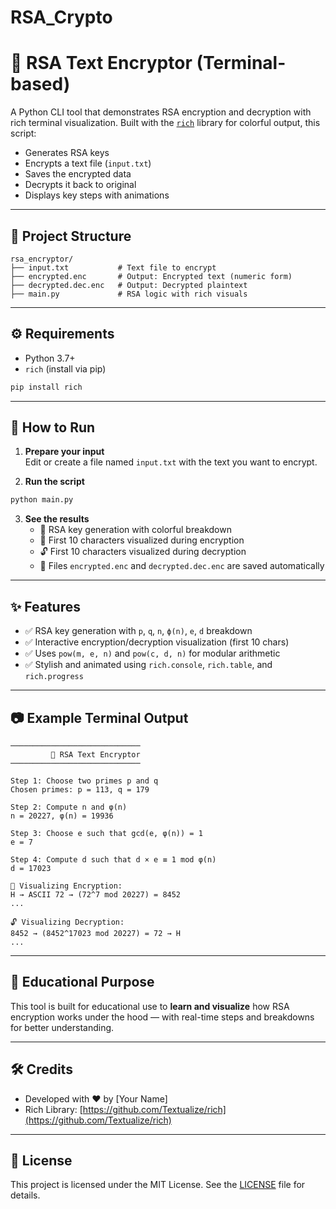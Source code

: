 # RSA_Crypto
# 🔐 RSA Text Encryptor (Terminal-based)

A Python CLI tool that demonstrates RSA encryption and decryption with rich terminal visualization. Built with the [`rich`](https://github.com/Textualize/rich) library for colorful output, this script:
- Generates RSA keys
- Encrypts a text file (`input.txt`)
- Saves the encrypted data
- Decrypts it back to original
- Displays key steps with animations

---

## 📁 Project Structure

```
rsa_encryptor/
├── input.txt           # Text file to encrypt
├── encrypted.enc       # Output: Encrypted text (numeric form)
├── decrypted.dec.enc   # Output: Decrypted plaintext
├── main.py             # RSA logic with rich visuals
```

---

## ⚙️ Requirements

- Python 3.7+
- `rich` (install via pip)

```bash
pip install rich
```

---

## 🚀 How to Run

1. **Prepare your input**  
   Edit or create a file named `input.txt` with the text you want to encrypt.

2. **Run the script**

```bash
python main.py
```

3. **See the results**
   - 📜 RSA key generation with colorful breakdown
   - 🔐 First 10 characters visualized during encryption
   - 🔓 First 10 characters visualized during decryption
   - 💾 Files `encrypted.enc` and `decrypted.dec.enc` are saved automatically

---

## ✨ Features

- ✅ RSA key generation with `p`, `q`, `n`, `ϕ(n)`, `e`, `d` breakdown
- ✅ Interactive encryption/decryption visualization (first 10 chars)
- ✅ Uses `pow(m, e, n)` and `pow(c, d, n)` for modular arithmetic
- ✅ Stylish and animated using `rich.console`, `rich.table`, and `rich.progress`

---

## 📷 Example Terminal Output

```
─────────────────────────────
         📂 RSA Text Encryptor
─────────────────────────────

Step 1: Choose two primes p and q
Chosen primes: p = 113, q = 179

Step 2: Compute n and φ(n)
n = 20227, φ(n) = 19936

Step 3: Choose e such that gcd(e, φ(n)) = 1
e = 7

Step 4: Compute d such that d × e ≡ 1 mod φ(n)
d = 17023

🔐 Visualizing Encryption:
H → ASCII 72 → (72^7 mod 20227) = 8452
...

🔓 Visualizing Decryption:
8452 → (8452^17023 mod 20227) = 72 → H
...
```

---

## 🧠 Educational Purpose

This tool is built for educational use to **learn and visualize** how RSA encryption works under the hood — with real-time steps and breakdowns for better understanding.

---

## 🛠️ Credits

- Developed with ❤️ by [Your Name]
- Rich Library: [https://github.com/Textualize/rich](https://github.com/Textualize/rich)

---

## 📄 License

This project is licensed under the MIT License. See the [LICENSE](LICENSE) file for details.